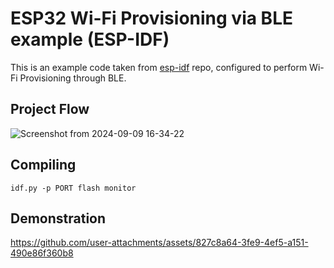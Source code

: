 # ESP32 Wi-Fi Provisioning via BLE example (ESP-IDF)

This is an example code taken from [esp-idf](https://github.com/espressif/esp-idf/tree/master/examples/provisioning) repo, configured to perform Wi-Fi Provisioning through BLE.

## Project Flow

![Screenshot from 2024-09-09 16-34-22](https://github.com/user-attachments/assets/50c92ba0-f677-4654-b035-a072f62dd6ea)

## Compiling

`idf.py -p PORT flash monitor`

## Demonstration

https://github.com/user-attachments/assets/827c8a64-3fe9-4ef5-a151-490e86f360b8

